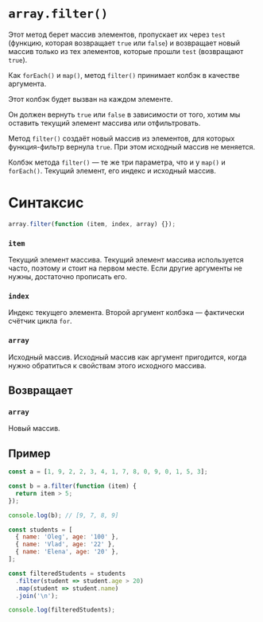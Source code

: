 # `array.filter()`

Этот метод берет массив элементов, пропускает их через `test` (функцию, которая возвращает `true` или `false`) и возвращает новый массив только из тех элементов, которые прошли `test` (возвращают `true`).

Как `forEach()` и `map()`, метод `filter()` принимает колбэк в качестве аргумента.

Этот колбэк будет вызван на каждом элементе.

Он должен вернуть `true` или `false` в зависимости от того, хотим мы оставить текущий элемент массива или отфильтровать.

Метод `filter()` создаёт новый массив из элементов, для которых функция-фильтр вернула `true`. При этом исходный массив не меняется.

Колбэк метода `filter()` — те же три параметра, что и у `map()` и `forEach()`. Текущий элемент, его индекс и исходный массив.

# Синтаксис

```js
array.filter(function (item, index, array) {});
```

### `item`

Текущий элемент массива. Текущий элемент массива используется часто, поэтому и стоит на первом месте. Если другие аргументы не нужны, достаточно прописать его.

### `index`

Индекс текущего элемента. Второй аргумент колбэка — фактически счётчик цикла `for`.

### `array`

Исходный массив. Исходный массив как аргумент пригодится, когда нужно обратиться к свойствам этого исходного массива.

## Возвращает

### `array`

Новый массив.

## Пример

```js
const a = [1, 9, 2, 2, 3, 4, 1, 7, 8, 0, 9, 0, 1, 5, 3];

const b = a.filter(function (item) {
  return item > 5;
});

console.log(b); // [9, 7, 8, 9]

const students = [
  { name: 'Oleg', age: '100' },
  { name: 'Vlad', age: '22' },
  { name: 'Elena', age: '20' },
];

const filteredStudents = students
  .filter(student => student.age > 20)
  .map(student => student.name)
  .join('\n');

console.log(filteredStudents);
```

